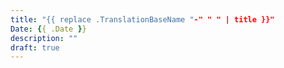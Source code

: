 ```yaml
---
title: "{{ replace .TranslationBaseName "-" " " | title }}"
Date: {{ .Date }}
description: ""
draft: true
---
```

